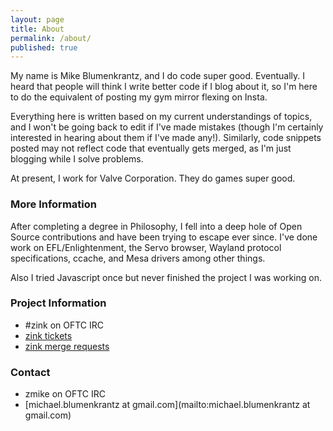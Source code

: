 ```yaml
---
layout: page
title: About
permalink: /about/
published: true
---
```


My name is Mike Blumenkrantz, and I do code super good. Eventually. I heard that people will think I write better code if I blog about it, so I'm here to do the equivalent of posting my gym mirror flexing on Insta.

Everything here is written based on my current understandings of topics, and I won't be going back to edit if I've made mistakes (though I'm certainly interested in hearing about them if I've made any!). Similarly, code snippets posted may not reflect code that eventually gets merged, as I'm just blogging while I solve problems.

At present, I work for Valve Corporation. They do games super good.

### More Information

After completing a degree in Philosophy, I fell into a deep hole of Open Source contributions and have been trying to escape ever since. I've done work on EFL/Enlightenment, the Servo browser, Wayland protocol specifications, ccache, and Mesa drivers among other things.

Also I tried Javascript once but never finished the project I was working on.

### Project Information
* #zink on OFTC IRC
* [zink tickets](https://gitlab.freedesktop.org/mesa/mesa/-/issues?scope=all&utf8=✓&state=opened&label_name[]=zink)
* [zink merge requests](https://gitlab.freedesktop.org/mesa/mesa/-/merge_requests?scope=all&utf8=✓&state=opened&label_name[]=zink)

### Contact
* zmike on OFTC IRC
* [michael.blumenkrantz at gmail.com](mailto:michael.blumenkrantz at gmail.com)

